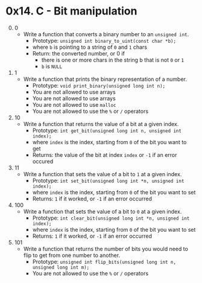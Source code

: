 # 0x14. C - Bit manipulation

0. 0
	- Write a function that converts a binary number to an `unsigned int`.
		- Prototype: `unsigned int binary_to_uint(const char *b);`
		- where `b` is pointing to a string of `0` and `1` chars
		- Return: the converted number, or 0 if
			- there is one or more chars in the string b that is not `0` or `1`
			- `b` is `NULL`
1. 1
	- Write a function that prints the binary representation of a number.
		- Prototype: `void print_binary(unsigned long int n);`
		- You are not allowed to use arrays
		- You are not allowed to use arrays
		- You are not allowed to use `malloc`
		- You are not allowed to use the `%` or `/` operators
2. 10
	- Write a function that returns the value of a bit at a given index.
		- Prototype: `int get_bit(unsigned long int n, unsigned int index);`
		- where `index` is the index, starting from `0` of the bit you want to get
		- Returns: the value of the bit at index `index` or `-1` if an error occured
3. 11
	- Write a function that sets the value of a bit to `1` at a given index.
		- Prototype: `int set_bit(unsigned long int *n, unsigned int index);`
		- where `index` is the index, starting from `0` of the bit you want to set
		- Returns: `1` if it worked, or `-1` if an error occurred
4. 100
	- Write a function that sets the value of a bit to `0` at a given index.
		- Prototype: `int clear_bit(unsigned long int *n, unsigned int index);`
		- where `index` is the index, starting from `0` of the bit you want to set
		- Returns: `1` if it worked, or `-1` if an error occurred
5. 101
	- Write a function that returns the number of bits you would need to flip to get from one number to another.
		- Prototype: `unsigned int flip_bits(unsigned long int n, unsigned long int m);`
		- You are not allowed to use the `%` or `/` operators

